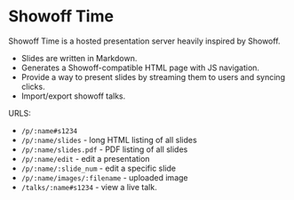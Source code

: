 # Showoff Time

Showoff Time is a hosted presentation server heavily inspired by Showoff.

* Slides are written in Markdown.
* Generates a Showoff-compatible HTML page with JS navigation.
* Provide a way to present slides by streaming them to users and syncing clicks.
* Import/export showoff talks.

URLS:

* `/p/:name#s1234`
* `/p/:name/slides` - long HTML listing of all slides
* `/p/:name/slides.pdf` - PDF listing of all slides
* `/p/:name/edit` - edit a presentation
* `/p/:name/:slide_num` - edit a specific slide
* `/p/:name/images/:filename` - uploaded image
* `/talks/:name#s1234` - view a live talk.